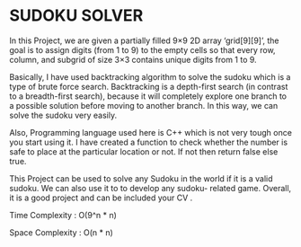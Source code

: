 # SUDOKU SOLVER 

In this Project, we are given a partially filled 9×9 2D array ‘grid[9][9]’, the goal is to assign digits (from 1 to 9) to the empty cells so that every row, column, and subgrid of size 3×3 contains unique digits from 1 to 9. 

Basically, I have used backtracking algorithm to solve the sudoku which is a type of brute force search. Backtracking is a depth-first search (in contrast to a breadth-first search), because it will completely explore one branch to a possible solution before moving to another branch. In this way, we can solve the sudoku very easily.

Also, Programming language used here is C++ which is not very tough once you start using it. I have created a function to check whether the number is safe to place at the particular location or not. If not then return false else true.

This Project can be used to solve any Sudoku in the world if it is a valid sudoku. We can also use it to to develop any sudoku- related game. Overall, it is a good project and can be included your CV .

Time Complexity : O(9^n * n)

Space Complexity : O(n * n)



